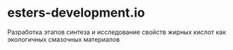 # esters-development.io
Разработка  этапов синтеза и исследование свойств жирных кислот как экологичных смазочных материалов
